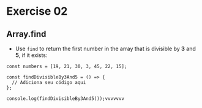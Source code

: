 # Exercise 02

## Array.find

- Use `find` to return the first number in the array that is divisible by **3** and **5**, if it exists:

```
const numbers = [19, 21, 30, 3, 45, 22, 15];

const findDivisibleBy3And5 = () => {
  // Adiciona seu código aqui
};

console.log(findDivisibleBy3And5());vvvvvvv
```